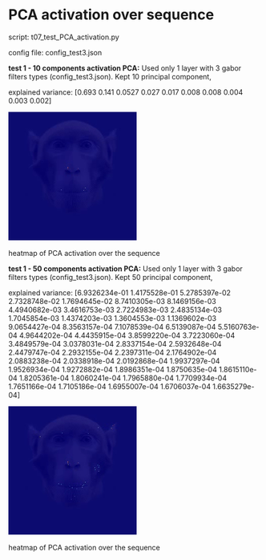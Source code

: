 # PCA activation over sequence

script: t07_test_PCA_activation.py

config file: config_test3.json

**test 1 - 10 components activation PCA:**
Used only 1 layer with 3 gabor filters types (config_test3.json). Kept 10 principal component,

explained variance: [0.693 0.141 0.0527 0.027 0.017 0.008 0.008 0.004 0.003 0.002]

![](../../img/PCA_10c.gif)

heatmap of PCA activation over the sequence

**test 1 - 50 components activation PCA:**
Used only 1 layer with 3 gabor filters types (config_test3.json). Kept 50 principal component,

explained variance: 
[6.9326234e-01 1.4175528e-01 5.2785397e-02 2.7328748e-02 1.7694645e-02
 8.7410305e-03 8.1469156e-03 4.4940682e-03 3.4616753e-03 2.7224983e-03
 2.4835134e-03 1.7045854e-03 1.4374203e-03 1.3604553e-03 1.1369602e-03
 9.0654427e-04 8.3563157e-04 7.1078539e-04 6.5139087e-04 5.5160763e-04
 4.9644202e-04 4.4435915e-04 3.8599220e-04 3.7223060e-04 3.4849579e-04
 3.0378031e-04 2.8337154e-04 2.5932648e-04 2.4479747e-04 2.2932155e-04
 2.2397311e-04 2.1764902e-04 2.0883238e-04 2.0338918e-04 2.0192868e-04
 1.9937297e-04 1.9526934e-04 1.9272882e-04 1.8986351e-04 1.8750635e-04
 1.8615110e-04 1.8205361e-04 1.8060241e-04 1.7965880e-04 1.7709934e-04
 1.7651166e-04 1.7105186e-04 1.6955007e-04 1.6706037e-04 1.6635279e-04]

![](../../img/PCA_50c.gif)

heatmap of PCA activation over the sequence

